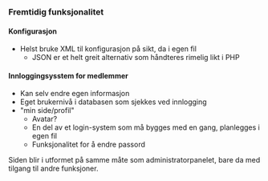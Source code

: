 ### Fremtidig funksjonalitet

#### Konfigurasjon
* Helst bruke XML til konfigurasjon på sikt, da i egen fil
  * JSON er et helt greit alternativ som håndteres rimelig likt i PHP

#### Innloggingsysstem for medlemmer
* Kan selv endre egen informasjon
* Eget brukernivå i databasen som sjekkes ved innlogging
* "min side/profil"
  * Avatar?
  * En del av et login-system som må bygges med en gang, planlegges i egen fil
  * Funksjonalitet for å endre passord

Siden blir i utformet på samme måte som administratorpanelet, bare da med tilgang til andre funksjoner.
